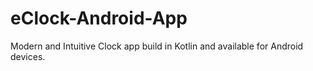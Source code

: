 # eClock-Android-App
Modern and Intuitive Clock app build in Kotlin and available for Android devices.
